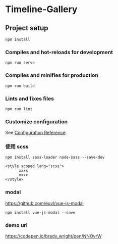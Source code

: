 # Timeline-Gallery



## Project setup
```
npm install
```

### Compiles and hot-reloads for development
```
npm run serve
```

### Compiles and minifies for production
```
npm run build
```

### Lints and fixes files
```
npm run lint
```

### Customize configuration
See [Configuration Reference](https://cli.vuejs.org/config/).

### 使用 scss
```
npm install sass-loader node-sass --save-dev
```

```
<style scoped lang="scss">
      xxxx
      xxxx
</style>
```

### modal
https://github.com/euvl/vue-js-modal
```
npm install vue-js-modal --save
```

### demo url
https://codepen.io/brady_wright/pen/NNOvrW
